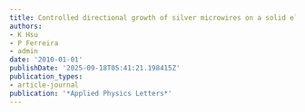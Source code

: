 ```yaml
---
title: Controlled directional growth of silver microwires on a solid electrolyte surface
authors:
- K Hsu
- P Ferreira
- admin
date: '2010-01-01'
publishDate: '2025-09-18T05:41:21.198415Z'
publication_types:
- article-journal
publication: '*Applied Physics Letters*'
---
```

